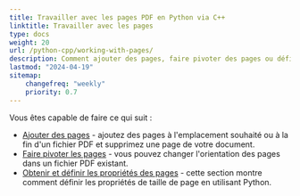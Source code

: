 ```yaml
---
title: Travailler avec les pages PDF en Python via C++
linktitle: Travailler avec les pages
type: docs
weight: 20
url: /python-cpp/working-with-pages/
description: Comment ajouter des pages, faire pivoter des pages ou définir la taille des pages, vous pouvez le savoir dans cette section. Aspose.PDF pour Python via C++ vous explique tous les détails à ce sujet.
lastmod: "2024-04-19"
sitemap:
    changefreq: "weekly"
    priority: 0.7
---
```


Vous êtes capable de faire ce qui suit :

- [Ajouter des pages](/pdf/python-cpp/add-pages/) - ajoutez des pages à l'emplacement souhaité ou à la fin d'un fichier PDF et supprimez une page de votre document.
- [Faire pivoter les pages](/pdf/python-cpp/rotate-pages/) - vous pouvez changer l'orientation des pages dans un fichier PDF existant.
- [Obtenir et définir les propriétés des pages](/pdf/python-cpp/get-and-set-page-properties/) - cette section montre comment définir les propriétés de taille de page en utilisant Python.